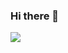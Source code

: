 ### Hi there 👋

<img src="https://img.shields.io/badge/Spring Boot-#6DB33F?style=flat-square&logoColor=white"/>
